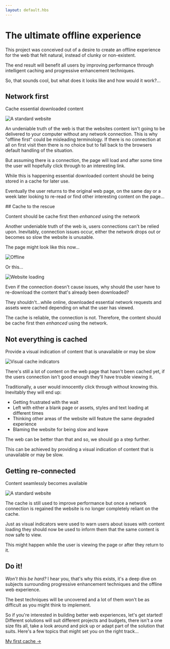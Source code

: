 ```yaml
---
layout: default.hbs
---
```


<div class="article-header">

  # The ultimate offline experience

</div>

<p class="subtitle">
  This project was conceived out of a desire to create an offline experience for
  the web that felt natural, instead of clunky or non-existent.
</p>

The end result will benefit all users by improving performance through intelligent caching and progressive enhancement techniques. 

So, that sounds cool, but what does it looks like and how would it work?...

## Network first

<p class="subtitle">
  Cache essential downloaded content
</p>

![A standard website](/assets/the-ultimate-offline-experience/standard-page.png)

An undeniable truth of the web is that the websites content isn't going to be delivered to your computer without any network connection. This is why "offline first" could be misleading terminology. If there is no connection at all on first visit then there is no choice but to fall back to the browsers default handling of the situation.

But assuming there is a connection, the page will load and after some time the user will hopefully click through to an interesting link.

While this is happening essential downloaded content should be being stored in a cache for later use.

Eventually the user returns to the original web page, on the same day or a week later looking to re-read or find other interesting content on the page...

## Cache to the rescue

<p class="subtitle">
  Content should be cache first then <i>enhanced</i> using the network
</p>

Another undeniable truth of the web is, users connections can't be relied upon. Inevitably, connection issues occur, either the network drops out or becomes so slow the website is unusable.

The page might look like this now...

![Offline](/assets/the-ultimate-offline-experience/offline.png)

Or this...

![Website loading](/assets/the-ultimate-offline-experience/loading.png)

Even if the connection doesn't cause issues, why should the user have to re-download the content that's already been downloaded?

They shouldn't...while online, downloaded essential network requests and assets were cached depending on what the user has viewed.

The cache is reliable, the connection is not. Therefore, the content should be cache first then *enhanced* using the network.

## Not everything is cached

<p class="subtitle">
  Provide a visual indication of content that is unavailable or may be slow
</p>

![Visual cache indicators](/assets/the-ultimate-offline-experience/indicators.png)

There's still a lot of content on the web page that hasn't been cached yet, if the users connection isn't good enough they'll have trouble viewing it.

Traditionally, a user would innocently click through without knowing this. Inevitably they will end up:

- Getting frustrated with the wait
- Left with either a blank page or assets, styles and text loading at different times
- Thinking other areas of the website will feature the same degraded experience
- Blaming the website for being slow and leave

The web can be better than that and so, we should go a step further.

This can be achieved by providing a visual indication of content that is unavailable or may be slow.

## Getting re-connected

<p class="subtitle">
  Content seamlessly becomes available
</p>

![A standard website](/assets/the-ultimate-offline-experience/re-connected.png)

The cache is still used to improve performance but once a network connection is regained the website is no longer completely reliant on the cache.

Just as visual indicators were used to warn users about issues with content loading they should now be used to inform them that the same content is now safe to view.

This might happen while the user is viewing the page or after they return to it.

## Do it!

*Won't this be hard?* I hear you, that's why this exists, it's a deep dive on subjects surrounding progressive enhancement techniques and the offline web experience.

The best techniques will be uncovered and a lot of them won't be as difficult as you might think to implement.

So if you're interested in building better web experiences, let's get started! Different solutions will suit different projects and budgets, there isn't a one size fits all, take a look around and pick up or adapt part of the solution that suits. Here's a few topics that might set you on the right track...

[My first cache &rarr;](/my-first-cache.html)
